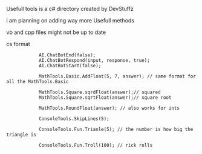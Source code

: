 Usefull tools is a c# directory created by DevStuffz 

i am planning on adding way more Usefull methods


vb and cpp files might not be up to date



cs format


                AI.ChatBotEnd(false);
                AI.ChatBotRespond(input, response, true);
                AI.ChatBotStart(false);

                MathTools.Basic.AddFloat(5, 7, answer); // same format for all the MathTools.Basic

                MathTools.Square.sqrdFloat(answer);// squared
                MathTools.Square.sqrtFloat(answer);// square root

                MathTools.RoundFloat(answer); // also works for ints

                ConsoleTools.SkipLines(5);

                ConsoleTools.Fun.Trianle(5); // the number is how big the triangle is

                ConsoleTools.Fun.Troll(100); // rick rolls   






